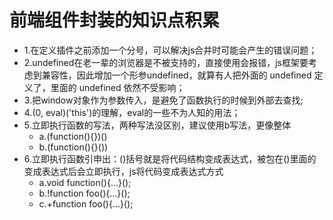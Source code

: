 # 前端组件封装的知识点积累

- 1.在定义插件之前添加一个分号，可以解决js合并时可能会产生的错误问题；
- 2.undefined在老一辈的浏览器是不被支持的，直接使用会报错，js框架要考虑到兼容性，因此增加一个形参undefined，就算有人把外面的 undefined 定义了，里面的 undefined 依然不受影响；
- 3.把window对象作为参数传入，是避免了函数执行的时候到外部去查找;
- 4.(0, eval)('this')的理解，eval的一些不为人知的用法；
- 5.立即执行函数的写法，两种写法没区别，建议使用b写法，更像整体
  - a.(function(){})()
  - b.(function(){}()) 
- 6.立即执行函数引申出：()括号就是将代码结构变成表达式，被包在()里面的变成表达式后会立即执行，js将代码变成表达式方式
  - a.void function(){...}();
  - b.!function foo(){...}();
  - c.+function foo(){...}();


 